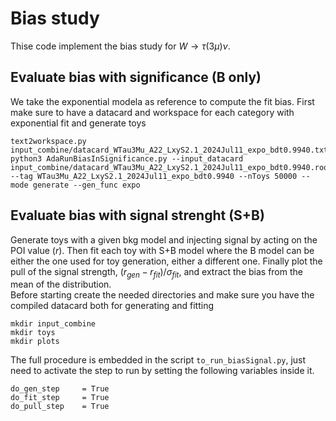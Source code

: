 # Bias study
Thise code implement the bias study for $W \to\tau(3\mu)\nu$.

## Evaluate bias with significance (B only)
We take the exponential modela as reference to compute the fit bias.
First make sure to have a datacard and workspace for each category with exponential fit and generate toys
```
text2workspace.py input_combine/datacard_WTau3Mu_A22_LxyS2.1_2024Jul11_expo_bdt0.9940.txt
python3 AdaRunBiasInSignificance.py --input_datacard input_combine/datacard_WTau3Mu_A22_LxyS2.1_2024Jul11_expo_bdt0.9940.root --tag WTau3Mu_A22_LxyS2.1_2024Jul11_expo_bdt0.9940 --nToys 50000 --mode generate --gen_func expo
```
## Evaluate bias with signal strenght (S+B)
Generate toys with a given bkg model and injecting signal by acting on the POI value ($r$). Then fit each toy with S+B model where the B model can be either the one used for toy generation, either a different one. Finally plot the pull of the signal strength, $(r_{gen}-r_{fit})/\sigma_{fit}$, and extract the bias from the mean of the distribution.\
Before starting create the needed directories and make sure you have the compiled datacard both for generating and fitting
```
mkdir input_combine
mkdir toys
mkdir plots
```
The full procedure is embedded in the script `to_run_biasSignal.py`, just need to activate the step to run by setting the following variables inside it.
```
do_gen_step     = True
do_fit_step     = True
do_pull_step    = True
```
